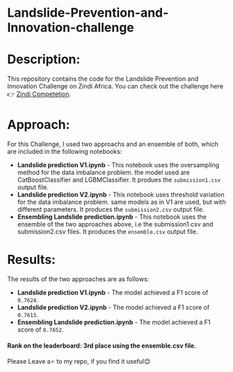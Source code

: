 # Landslide-Prevention-and-Innovation-challenge

# Description: 
This repository contains the code for the Landslide Prevention and Innovation Challenge on Zindi Africa. You can check out the challenge here 👉 [Zindi Competetion](https://zindi.africa/competitions/landslide-prevention-and-innovation-challenge).

# Approach: 
For this Challenge, I used two approachs and an ensemble of both, which are included in the following notebooks:
* **Landslide prediction V1.ipynb** - This notebook uses the oversampling method for the data imbalance problem. the model used are CatBoostClassifier and LGBMClassifier. It produes the `submission1.csv` output file.
* **Landslide prediction V2.ipynb** - This notebook uses threshold variation for the data imbalance problem. same models as in V1 are used, but with different parameters. It produces the `submission2.csv` output file.
*  **Ensembling Landslide prediction.ipynb** - This notebook uses the ensemble of the two approaches above, i.e the submission1.csv and submission2.csv files. It produces the `ensemble.csv` output file.

# Results: 
The results of the two approaches are as follows:
* **Landslide prediction V1.ipynb** - The model achieved a F1 score of `0.7624`.
* **Landslide prediction V2.ipynb** - The model achieved a F1 score of `0.7613`.
* **Ensembling Landslide prediction.ipynb** - The model achieved a F1 score of `0.7652`.

#### Rank on the leaderboard: 3rd place using the ensemble.csv file.

Please Leave a⭐️ to my repo, if you find it useful😊
